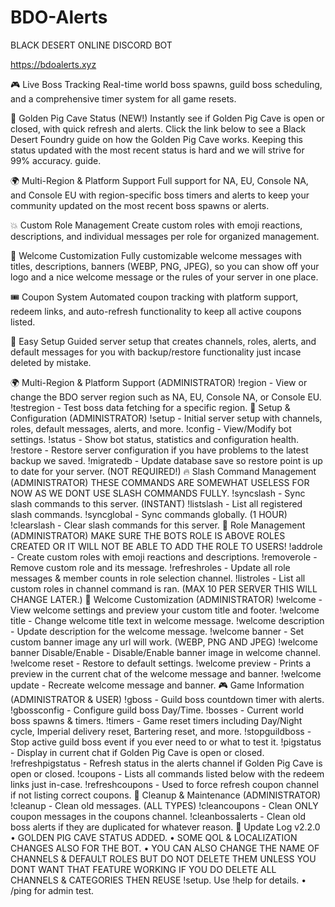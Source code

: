 # BDO-Alerts
BLACK DESERT ONLINE DISCORD BOT

https://bdoalerts.xyz

🎮 Live Boss Tracking
Real-time world boss spawns, guild boss scheduling, and a comprehensive timer system for all game resets.

🐷 Golden Pig Cave Status (NEW!)
Instantly see if Golden Pig Cave is open or closed, with quick refresh and alerts. Click the link below to see a Black Desert Foundry guide on how the Golden Pig Cave works. Keeping this status updated with the most recent status is hard and we will strive for 99% accuracy. guide.

🌍 Multi-Region & Platform Support
Full support for NA, EU, Console NA, and Console EU with region-specific boss timers and alerts to keep your community updated on the most recent boss spawns or alerts.

💥 Custom Role Management
Create custom roles with emoji reactions, descriptions, and individual messages per role for organized management.

🌟 Welcome Customization
Fully customizable welcome messages with titles, descriptions, banners (WEBP, PNG, JPEG), so you can show off your logo and a nice welcome message or the rules of your server in one place.

🎟️ Coupon System
Automated coupon tracking with platform support, redeem links, and auto-refresh functionality to keep all active coupons listed.

🔧 Easy Setup
Guided server setup that creates channels, roles, alerts, and default messages for you with backup/restore functionality just incase deleted by mistake.

🌍 Multi-Region & Platform Support (ADMINISTRATOR)
!region - View or change the BDO server region such as NA, EU, Console NA, or Console EU.
!testregion <region> - Test boss data fetching for a specific region.
🔧 Setup & Configuration (ADMINISTRATOR)
!setup - Initial server setup with channels, roles, default messages, alerts, and more.
!config - View/Modify bot settings.
!status - Show bot status, statistics and configuration health.
!restore - Restore server configuration if you have problems to the latest backup we saved.
!migratedb - Update database save so restore point is up to date for your server. (NOT REQUIRED!)
🔥 Slash Command Management (ADMINISTRATOR)
THESE COMMANDS ARE SOMEWHAT USELESS FOR NOW AS WE DONT USE SLASH COMMANDS FULLY.
!syncslash - Sync slash commands to this server. (INSTANT)
!listslash - List all registered slash commands.
!syncglobal - Sync commands globally. (1 HOUR)
!clearslash - Clear slash commands for this server.
👥 Role Management (ADMINISTRATOR)
MAKE SURE THE BOTS ROLE IS ABOVE ROLES CREATED OR IT WILL NOT BE ABLE TO ADD THE ROLE TO USERS!
!addrole - Create custom roles with emoji reactions and descriptions.
!removerole - Remove custom role and its message.
!refreshroles - Update all role messages & member counts in role selection channel.
!listroles - List all custom roles in channel command is ran. (MAX 10 PER SERVER THIS WILL CHANGE LATER.)
🌟 Welcome Customization (ADMINISTRATOR)
!welcome - View welcome settings and preview your custom title and footer.
!welcome title <text> - Change welcome title text in welcome message.
!welcome description <text> - Update description for the welcome message.
!welcome banner <url> - Set custom banner image any url will work. (WEBP, PNG AND JPEG)
!welcome banner Disable/Enable - Disable/Enable banner image in welcome channel.
!welcome reset - Restore to default settings.
!welcome preview - Prints a preview in the current chat of the welcome message and banner.
!welcome update - Recreate welcome message and banner.
🎮 Game Information (ADMINISTRATOR & USER)
!gboss - Guild boss countdown timer with alerts.
!gbossconfig - Configure guild boss Day/Time.
!bosses - Current world boss spawns & timers.
!timers - Game reset timers including Day/Night cycle, Imperial delivery reset, Bartering reset, and more.
!stopguildboss - Stop active guild boss event if you ever need to or what to test it.
!pigstatus - Display in current chat if Golden Pig Cave is open or closed.
!refreshpigstatus - Refresh status in the alerts channel if Golden Pig Cave is open or closed.
!coupons - Lists all commands listed below with the redeem links just in-case.
!refreshcoupons - Used to force refresh coupon channel if not listing correct coupons.
🧹 Cleanup & Maintenance (ADMINISTRATOR)
!cleanup - Clean old messages. (ALL TYPES)
!cleancoupons - Clean ONLY coupon messages in the coupons channel.
!cleanbossalerts - Clean old boss alerts if they are duplicated for whatever reason.
🌟 Update Log v2.2.0
• GOLDEN PIG CAVE STATUS ADDED.
• SOME QOL & LOCALIZATION CHANGES ALSO FOR THE BOT.
• YOU CAN ALSO CHANGE THE NAME OF CHANNELS & DEFAULT ROLES BUT DO NOT DELETE THEM UNLESS YOU DONT WANT THAT FEATURE WORKING IF YOU DO DELETE ALL CHANNELS & CATEGORIES THEN REUSE !setup.
Use !help for details. • /ping for admin test.
